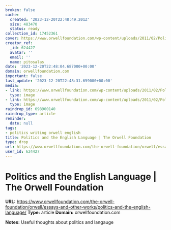 ```yaml
---
broken: false
cache:
  created: '2023-12-20T22:48:49.201Z'
  size: 483470
  status: ready
collection_id: 17452361
cover: https://www.orwellfoundation.com/wp-content/uploads/2011/02/Politics-and-the-English-Language-628x1024.jpg
creator_ref:
  _id: 624427
  avatar: ''
  email: ''
  name: pitosalas
date: '2023-12-20T22:48:04.687000+00:00'
domain: orwellfoundation.com
important: false
last_update: '2023-12-20T22:48:31.659000+00:00'
media:
- link: https://www.orwellfoundation.com/wp-content/uploads/2011/02/Politics-and-the-English-Language-628x1024.jpg
  type: image
- link: https://www.orwellfoundation.com/wp-content/uploads/2011/02/Politics-and-the-English-Language.jpg
  type: image
raindrop_id: 698900140
raindrop_type: article
reminder:
  date: null
tags:
- politics writing orwell english
title: Politics and the English Language | The Orwell Foundation
type: drop
url: https://www.orwellfoundation.com/the-orwell-foundation/orwell/essays-and-other-works/politics-and-the-english-language/
user_id: 624427
---
```


# Politics and the English Language | The Orwell Foundation

**URL:** https://www.orwellfoundation.com/the-orwell-foundation/orwell/essays-and-other-works/politics-and-the-english-language/
**Type:** article
**Domain:** orwellfoundation.com

**Notes:**
Useful thoughts about politics and langauge
